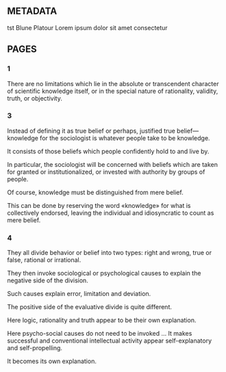 ## METADATA

tst
Blune Platour
Lorem ipsum dolor sit amet consectetur

## PAGES

### 1

There are no limitations which lie in the absolute or transcendent character of scientific knowledge itself, or in the special nature of rationality, validity, truth, or objectivity.

### 3

Instead of defining it as true belief or perhaps, justified true belief—knowledge for the sociologist is whatever people take to be knowledge.

It consists of those beliefs which people confidently hold to and live by.

In particular, the sociologist will be concerned with beliefs which are taken for granted or institutionalized, or invested with authority by groups of people.

Of course, knowledge must be distinguished from mere belief.

This can be done by reserving the word «knowledge» for what is collectively endorsed, leaving the individual and idiosyncratic to count as mere belief.

### 4

They all divide behavior or belief into two types: right and wrong, true or false, rational or irrational.

They then invoke sociological or psychological causes to explain the negative side of the division.

Such causes explain error, limitation and deviation.

The positive side of the evaluative divide is quite different.

Here logic, rationality and truth appear to be their own explanation.

Here psycho-social causes do not need to be invoked … It makes successful and conventional intellectual activity appear self-explanatory and self-propelling.

It becomes its own explanation.

